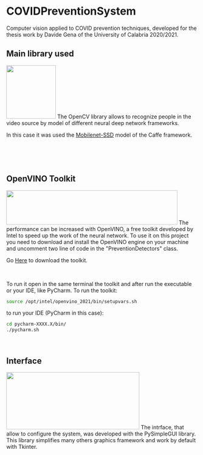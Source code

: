 # COVIDPreventionSystem
Computer vision applied to COVID prevention techniques, developed for the thesis work by Davide Gena of the University of Calabria 2020/2021.

## Main library used
<img src="https://upload.wikimedia.org/wikipedia/commons/thumb/3/32/OpenCV_Logo_with_text_svg_version.svg/1200px-OpenCV_Logo_with_text_svg_version.svg.png" width="130" height="140">
The OpenCV library allows to recognize people in the video source by model of different neural deep network frameworks.

<br/>

In this case it was used the
[Mobilenet-SSD](https://docs.openvinotoolkit.org/2021.2/omz_models_public_mobilenet_ssd_mobilenet_ssd.html)
model of the Caffe framework.

<br/>
<br/>
<br/>

## OpenVINO Toolkit

<img src="https://opencv.org/wp-content/uploads/2018/10/openvino.png" width="450" height="90">
The performance can be increased with OpenVINO, a free toolkit developed by Intel to speed up the work of the neural network. To use it on this project you need to download and install the OpenVINO engine on your machine and uncomment two line of code in the "PreventionDetectors" class.

<br/>

Go
[Here](https://software.intel.com/content/www/us/en/develop/tools/openvino-toolkit/download.html)
to download the toolkit.

<br/>

To run it open in the same terminal the toolkit and after run the executable or your IDE, like PyCharm. To run the toolkit:

```bash
source /opt/intel/openvino_2021/bin/setupvars.sh
```

to run your IDE (PyCharm in this case):

```bash
cd pycharm-XXXX.X/bin/
./pycharm.sh
```

<br/>

## Interface
<img src="https://raw.githubusercontent.com/PySimpleGUI/PySimpleGUI/master/images/for_readme/Logo%20with%20text%20for%20GitHub%20Top.png" width="350" height="150">
The intrface, that allow to configure the system, was developed with the PySimpleGUI library. This library simplifies many others graphics framework and work by default with Tkinter.
